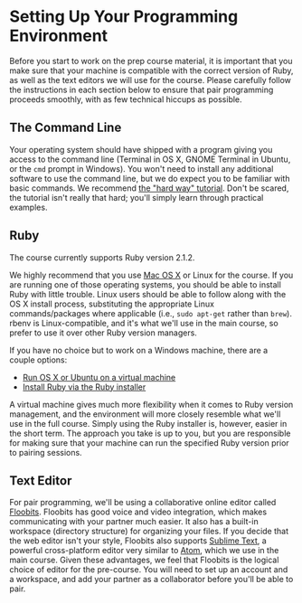# Setting Up Your Programming Environment

Before you start to work on the prep course material, it is important
that you make sure that your machine is compatible with the correct
version of Ruby, as well as the text editors we will use for the course.
Please carefully follow the instructions in each section below to ensure
that pair programming proceeds smoothly, with as few technical hiccups
as possible.

## The Command Line

Your operating system should have shipped with a program giving you
access to the command line (Terminal in OS X, GNOME Terminal in Ubuntu,
or the `cmd` prompt in Windows). You won't need to install any
additional software to use the command line, but we do expect you to be
familiar with basic commands. We recommend [the "hard way"
tutorial][cli-hardway]. Don't be scared, the tutorial isn't really that
hard; you'll simply learn through practical examples.

[cli-hardway]: http://cli.learncodethehardway.org/book/

## Ruby

The course currently supports Ruby version 2.1.2.

We highly recommend that you use [Mac OS X][osx-ruby-install] or Linux
for the course. If you are running one of those operating systems, you
should be able to install Ruby with little trouble. Linux users should
be able to follow along with the OS X install process, substituting the
appropriate Linux commands/packages where applicable (i.e., `sudo
apt-get` rather than `brew`). rbenv is Linux-compatible, and it's what
we'll use in the main course, so prefer to use it over other Ruby
version managers.

[osx-ruby-install]: http://github.com/appacademy/meta/setup/ruby.md

If you have no choice but to work on a Windows machine, there are a
couple options:

- [Run OS X or Ubuntu on a virtual machine][virtual-machines]
- [Install Ruby via the Ruby installer][ruby-installer-windows]

A virtual machine gives much more flexibility when it comes to Ruby
version management, and the environment will more closely resemble what
we'll use in the full course. Simply using the Ruby installer is,
however, easier in the short term. The approach you take is up to you,
but you are responsible for making sure that your machine can run the
specified Ruby version prior to pairing sessions.

[virtual-machines]: http://lifehacker.com/5204434/the-beginners-guide-to-creating-virtual-machines-with-virtualbox
[ruby-installer-windows]: http://rubyinstaller.org/

## Text Editor

For pair programming, we'll be using a collaborative online editor
called [Floobits][floobits]. Floobits has good voice and video
integration, which makes communicating with your partner much easier. It
also has a built-in workspace (directory structure) for organizing your
files. If you decide that the web editor isn't your style, Floobits also
supports [Sublime Text][sublime-text], a powerful cross-platform editor
very similar to [Atom][atom-editor], which we use in the main course.
Given these advantages, we feel that Floobits is the logical choice of
editor for the pre-course. You will need to set up an account and a
workspace, and add your partner as a collaborator before you'll be able
to pair.

[floobits]: http://www.floobits.com/
[sublime-text]: http://www.sublimetext.com/
[atom-editor]: https://atom.io/
